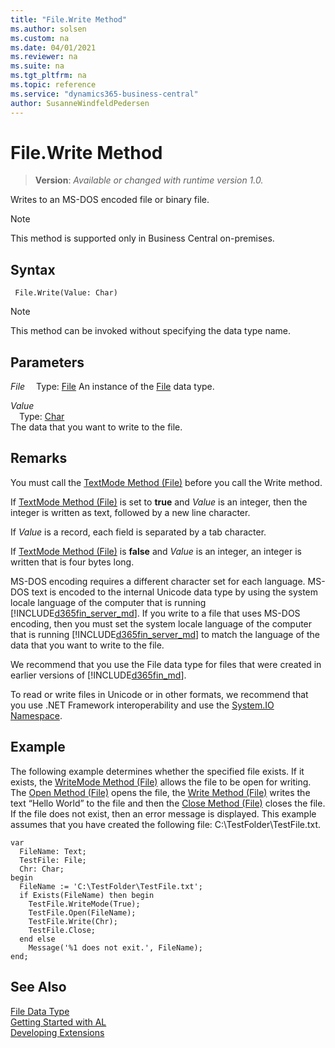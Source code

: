 ```yaml
---
title: "File.Write Method"
ms.author: solsen
ms.custom: na
ms.date: 04/01/2021
ms.reviewer: na
ms.suite: na
ms.tgt_pltfrm: na
ms.topic: reference
ms.service: "dynamics365-business-central"
author: SusanneWindfeldPedersen
---
```

[//]: # (START>DO_NOT_EDIT)
[//]: # (IMPORTANT:Do not edit any of the content between here and the END>DO_NOT_EDIT.)
[//]: # (Any modifications should be made in the .xml files in the ModernDev repo.)
# File.Write Method
> **Version**: _Available or changed with runtime version 1.0._

Writes to an MS-DOS encoded file or binary file.

> [!NOTE]
> This method is supported only in Business Central on-premises.

## Syntax
```
 File.Write(Value: Char)
```
> [!NOTE]
> This method can be invoked without specifying the data type name.
## Parameters
*File*
&emsp;Type: [File](file-data-type.md)
An instance of the [File](file-data-type.md) data type.

*Value*  
&emsp;Type: [Char](../char/char-data-type.md)  
The data that you want to write to the file.  



[//]: # (IMPORTANT: END>DO_NOT_EDIT)

## Remarks  
 You must call the [TextMode Method \(File\)](../../methods-auto/file/file-textmode-method.md) before you call the Write method.  
  
 If [TextMode Method \(File\)](../../methods-auto/file/file-textmode-method.md) is set to **true** and *Value* is an integer, then the integer is written as text, followed by a new line character.  
  
 If *Value* is a record, each field is separated by a tab character.  
  
 If [TextMode Method \(File\)](../../methods-auto/file/file-textmode-method.md) is **false** and *Value* is an integer, an integer is written that is four bytes long.  
  
 MS-DOS encoding requires a different character set for each language. MS-DOS text is encoded to the internal Unicode data type by using the system locale language of the computer that is running [!INCLUDE[d365fin_server_md](../../includes/d365fin_server_md.md)]. If you write to a file that uses MS-DOS encoding, then you must set the system locale language of the computer that is running [!INCLUDE[d365fin_server_md](../../includes/d365fin_server_md.md)] to match the language of the data that you want to write to the file.  
  
 We recommend that you use the File data type for files that were created in earlier versions of [!INCLUDE[d365fin_md](../../includes/d365fin_md.md)].  
  
 To read or write files in Unicode or in other formats, we recommend that you use .NET Framework interoperability and use the [System.IO Namespace](/dotnet/api/system.io).  
  
## Example  
 The following example determines whether the specified file exists. If it exists, the [WriteMode Method \(File\)](file-writemode-method.md) allows the file to be open for writing. The [Open Method \(File\)](file-open-method.md) opens the file, the [Write Method \(File\)](file-writemode-method.md) writes the text “Hello World” to the file and then the [Close Method \(File\)](file-close-method.md) closes the file. If the file does not exist, then an error message is displayed. This example assumes that you have created the following file: C:\\TestFolder\\TestFile.txt.  
  
  ```
 var
    FileName: Text;
    TestFile: File;
    Chr: Char;
begin
    FileName := 'C:\TestFolder\TestFile.txt';  
    if Exists(FileName) then begin
      TestFile.WriteMode(True);  
      TestFile.Open(FileName);  
      TestFile.Write(Chr);  
      TestFile.Close;  
    end else 
      Message('%1 does not exit.', FileName);
end;
```  
  

## See Also
[File Data Type](file-data-type.md)  
[Getting Started with AL](../../devenv-get-started.md)  
[Developing Extensions](../../devenv-dev-overview.md)